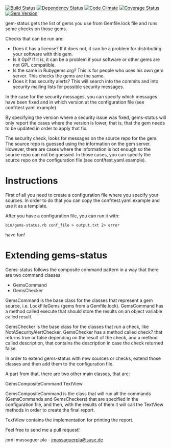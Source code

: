 [![Build Status](https://travis-ci.org/jordimassaguerpla/gems-status.png)](https://travis-ci.org/jordimassaguerpla/gems-status)
[![Dependency Status](https://gemnasium.com/jordimassaguerpla/gems-status.png)](https://gemnasium.com/jordimassaguerpla/gems-status)
[![Code Climate](https://codeclimate.com/github/jordimassaguerpla/gems-status.png)](https://codeclimate.com/github/jordimassaguerpla/gems-status)
[![Coverage Status](https://coveralls.io/repos/jordimassaguerpla/gems-status/badge.png?branch=master)](https://coveralls.io/r/jordimassaguerpla/gems-status)
[![Gem Version](https://badge.fury.io/rb/gems-status.png)](http://badge.fury.io/rb/gems-status)

gem-status gets the list of gems you use from Gemfile.lock file and runs some checks on those gems.

Checks that can be run are:

- Does it has a license? If it does not, it can be a problem for distributing your software with this gem.
- Is it Gpl? If it is, it can be a problem if your software or other gems are not GPL compatible.
- Is the same in Rubygems.org? This is for people who uses his own gem server. This checks the gems are the same.
- Does it has security alerts? This will search into the commits and into security mailing lists for possible security messages.

In the case for the security messages, you can specify which messages have been fixed and in which version at the configuration file (see conf/test.yaml.example).

By specifying the version where a security issue was fixed, gems-status will only report the cases where the version is lower, that is, that the gem needs to be updated in order to apply that fix.

The security check, looks for messages on the source repo for the gem. The source repo is guessed using the information on the gem server. However, there are cases where the information is not enough so the source repo can not be guessed. In those cases, you can specify the source repo on the configuration file (see conf/test.yaml.example).


# Instructions

First of all you need to create a configuration file where you specify your sources.
In order to do that you can copy the conf/test.yaml.example and use it as a template.

After you have a configuration file, you can run it with:

`bin/gems-status.rb conf_file > output.txt 2> error`

have fun!


# Extending gems-status

Gems-status follows the composite command pattern in a way that there are two command classes:

- GemsCommand
- GemsChecker

GemsCommand is the base class for the classes that represent a gem source, i.e. LockFileGems (gems from a Gemfile.lock). GemsCommand has a method called execute that should store the results on an object variable called result. 

GemsChecker is the base class for the classes that run a check, like NotASecurityAlertChecker. GemsChecker has a method called check? that returns true or false depending on the result of the check, and a method called description, that contains the description in case the check returned false.

In order to extend gems-status with new sources or checks, extend those classes and then add them to the configuration file.

A part from that, there are two other main classes, that are:

GemsCompositeCommand
TextView

GemsCompositeCommand is the class that will run all the commands (GemsCommands and GemsCheckers) that are specified in the configuration file, and then, with the results of them it will call the TextView methods in order to create the final report.

TextView contains the implementation for printing the report. 

Feel free to send me a pull request!

jordi massaguer pla - jmassaguerpla@suse.de

